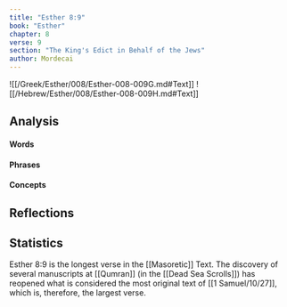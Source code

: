 ```yaml
---
title: "Esther 8:9"
book: "Esther"
chapter: 8
verse: 9
section: "The King's Edict in Behalf of the Jews"
author: Mordecai
---
```

![[/Greek/Esther/008/Esther-008-009G.md#Text]]
![[/Hebrew/Esther/008/Esther-008-009H.md#Text]]

## Analysis

#### Words

#### Phrases

#### Concepts

## Reflections

## Statistics

Esther 8:9 is the longest verse in the [[Masoretic]] Text.  The discovery of several manuscripts at [[Qumran]] (in the [[Dead Sea Scrolls]]) has reopened what is considered the most original text of [[1 Samuel/10/27]], which is, therefore, the largest verse.
